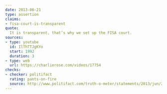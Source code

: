 ```yaml
---
date: 2013-06-21
type: assertion
claims:
- fisa-court-is-transparent
quote:
  It is transparent, that’s why we set up the FISA court.
sources:
- type: youtube
  id: IlThTTJgKYo
  start: 1992
  duration: 3
- type: web
  url: https://charlierose.com/videos/17754
checks:
- checker: politifact
  rating: pants-on-fire
  source: http://www.politifact.com/truth-o-meter/statements/2013/jun/21/barack-obama/barack-obama-says-foreign-intelligence-surveillanc/
---
```

